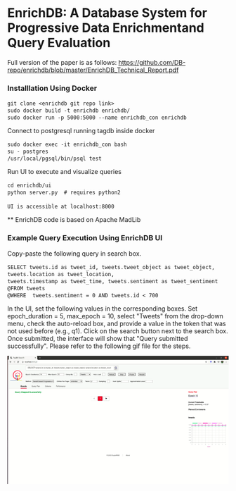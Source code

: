 # EnrichDB: A Database System for Progressive Data Enrichmentand Query Evaluation 

Full version of the paper is as follows:
https://github.com/DB-repo/enrichdb/blob/master/EnrichDB_Technical_Report.pdf


### Installlation Using Docker

```
git clone <enrichdb git repo link>
sudo docker build -t enrichdb enrichdb/
sudo docker run -p 5000:5000 --name enrichdb_con enrichdb
```

Connect to  postgresql running tagdb inside docker 
```
sudo docker exec -it enrichdb_con bash
su - postgres 
/usr/local/pgsql/bin/psql test
```
Run UI to execute and visualize queries

```
cd enrichdb/ui
python server.py  # requires python2

UI is accessible at localhost:8000
```
** EnrichDB code is based on Apache MadLib

### Example Query Execution Using EnrichDB UI
Copy-paste the following query in search box.
```
SELECT tweets.id as tweet_id, tweets.tweet_object as tweet_object, tweets.location as tweet_location, 
tweets.timestamp as tweet_time, tweets.sentiment as tweet_sentiment @FROM tweets 
@WHERE  tweets.sentiment = 0 AND tweets.id < 700
```
In the UI, set the following values in the corresponding boxes. 
Set epoch_duration = 5, max_epoch = 10, select "Tweets" from the drop-down menu, check the auto-reload box, and provide a value in the token that was not used before (e.g., q1). Click on the search button next to the search box. Once submitted, the interface will show that "Query submitted successfully". Please refer to the following gif file for the steps.

![](tagdb-ui.gif)

